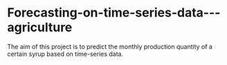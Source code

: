 # Forecasting-on-time-series-data---agriculture
The aim of this project is to predict the monthly production quantity of a certain syrup based on time-series data.

